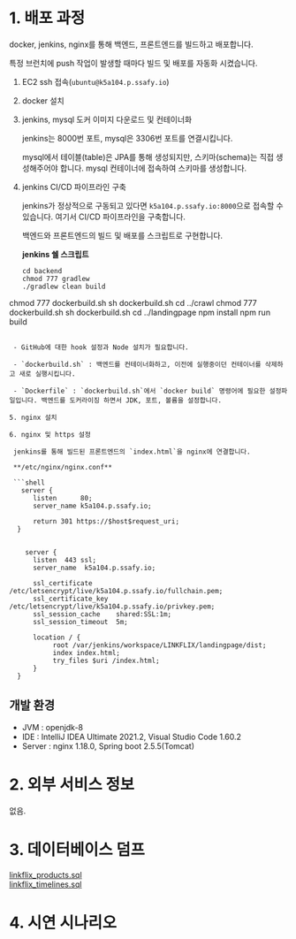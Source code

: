 # 1. 배포 과정

docker, jenkins, nginx를 통해 백엔드, 프론트엔드를 빌드하고 배포합니다.

특정 브런치에 push 작업이 발생할 때마다 빌드 및 배포를 자동화 시켰습니다.

1. EC2 ssh 접속(`ubuntu@k5a104.p.ssafy.io`)

2. docker 설치

3. jenkins, mysql 도커 이미지 다운로드 및 컨테이너화

   jenkins는 8000번 포트, mysql은 3306번 포트를 연결시킵니다.

   mysql에서 테이블(table)은 JPA를 통해 생성되지만, 스키마(schema)는 직접 생성해주어야 합니다. mysql 컨테이너에 접속하여 스키마를 생성합니다.

4. jenkins CI/CD 파이프라인 구축

   jenkins가 정상적으로 구동되고 있다면 `k5a104.p.ssafy.io:8000`으로 접속할 수 있습니다. 여기서 CI/CD 파이프라인을 구축합니다.

   백엔드와 프론트엔드의 빌드 및 배포를 스크립트로 구현합니다.

   **jenkins 쉘 스크립트**

   ```shell
   cd backend
   chmod 777 gradlew
   ./gradlew clean build
  chmod 777 dockerbuild.sh
  sh dockerbuild.sh
  cd ../crawl
  chmod 777 dockerbuild.sh
  sh dockerbuild.sh
  cd ../landingpage
  npm install
  npm run build
  ```

   - GitHub에 대한 hook 설정과 Node 설치가 필요합니다.

   - `dockerbuild.sh` : 백엔드를 컨테이너화하고, 이전에 실행중이던 컨테이너를 삭제하고 새로 실행시킵니다.

   - `Dockerfile` : `dockerbuild.sh`에서 `docker build` 명령어에 필요한 설정파일입니다. 백엔드를 도커라이징 하면서 JDK, 포트, 볼륨을 설정합니다.

5. nginx 설치

6. nginx 및 https 설정

   jenkins를 통해 빌드된 프론트엔드의 `index.html`을 nginx에 연결합니다.

   **/etc/nginx/nginx.conf**

   ```shell
     server {
        listen      80;
        server_name k5a104.p.ssafy.io;

        return 301 https://$host$request_uri;
    }


      server {
        listen  443 ssl;
        server_name  k5a104.p.ssafy.io;

        ssl_certificate     /etc/letsencrypt/live/k5a104.p.ssafy.io/fullchain.pem;
        ssl_certificate_key  /etc/letsencrypt/live/k5a104.p.ssafy.io/privkey.pem;
        ssl_session_cache    shared:SSL:1m;
        ssl_session_timeout  5m;

        location / {
             root /var/jenkins/workspace/LINKFLIX/landingpage/dist;
             index index.html;
             try_files $uri /index.html;
        }
    }
   ```

## 개발 환경

- JVM : openjdk-8
- IDE : IntelliJ IDEA Ultimate 2021.2, Visual Studio Code 1.60.2
- Server : nginx 1.18.0, Spring boot 2.5.5(Tomcat)

# 2. 외부 서비스 정보

없음.

# 3. 데이터베이스 덤프

[linkflix_products.sql](./linkflix_products.sql)  
[linkflix_timelines.sql](./linkflix_timelines.sql)

# 4. 시연 시나리오


